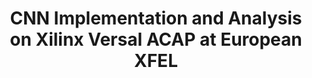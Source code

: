 ---
authors: Ahmad Al-Zoubi, <b>Gianluca Martino</b>, Fin Bahnsen, Jun Zhu, Görschwin Fey, Holger Schlarb
title: CNN Implementation and Analysis on Xilinx Versal ACAP at European XFEL
conference: International System-On-Chip Conference (SOCC)
location: Belfast, United Kingdom
year: 2022
link: https://ieeexplore.ieee.org/document/9908101
---